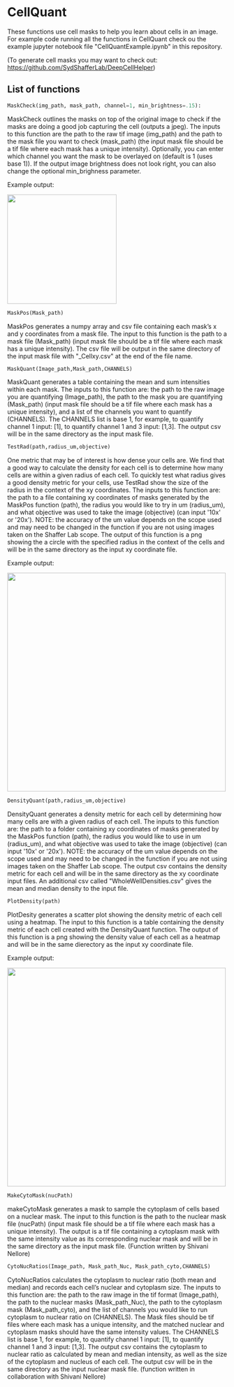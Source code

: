 # CellQuant
These functions use cell masks to help you learn about cells in an image. For example code running all the functions in CellQuant check ou the example jupyter notebook file "CellQuantExample.ipynb" in this repository.

(To generate cell masks you may want to check out: https://github.com/SydShafferLab/DeepCellHelper)

## List of functions

```python
MaskCheck(img_path, mask_path, channel=1, min_brightness=.15):
```
MaskCheck outlines the masks on top of the original image to check if the masks are doing a good job capturing the cell (outputs a jpeg). 
The inputs to this function are the path to the raw tif image (img_path) and the path to the mask file you want to check (mask_path) (the input mask file should be a tif file where each mask has a unique intensity). Optionally, you can enter which channel you want the mask to be overlayed on (default is 1 (uses base 1)). If the output image brightness does not look right, you can also change the optional min_brighness parameter.

Example output:

<img src="https://github.com/gharmange/CellQuant/blob/main/Images/MaskCheck_example.png" width="250" height="250">

```python
MaskPos(Mask_path)
```
MaskPos generates a numpy array and csv file containing each mask’s x and y coordinates from a mask file. The input to this function is the path to a mask file (Mask_path) (input mask file should be a tif file where each mask has a unique intensity). The csv file will be output
in the same directory of the input mask file with "_Cellxy.csv" at the end of the file name.

```python
MaskQuant(Image_path,Mask_path,CHANNELS)
```
MaskQuant generates a table containing the mean and sum intensities within each mask. The inputs to this function are: the path to the raw image you are quantifying (Image_path), the path to the mask you are quantifying (Mask_path) (input mask file should be a tif file where each mask has a unique intensity),
and a list of the channels you want to quantify (CHANNELS). The CHANNELS list is base 1, for example, to quantify channel 1 input: [1], to quantify channel 1 and 3 input: [1,3]. The output csv will be in the same directory as the input mask file.

```python
TestRad(path,radius_um,objective)
```
One metric that may be of interest is how dense your cells are. We find that a good way to calculate the density for each cell is to determine how many cells are within a given radius of each cell. To quickly test what radius
gives a good density metric for your cells, use TestRad show the size of the radius in the context of the xy coordinates. The inputs to this function are: the path to a file containing xy coordinates of masks generated by the MaskPos function (path), the radius you would like to try in um (radius_um),
and what objective was used to take the image (objective) (can input '10x' or '20x'). NOTE: the accuracy of the um value depends on the scope used and may need to be changed in the function if you are not using images taken on the Shaffer Lab scope. The output of this function is a png showing the a circle with the specified radius in the context of the cells and will be in the same directory as the input xy coordinate file.

Example output:

<img src="https://github.com/gharmange/CellQuant/blob/main/Images/TestRad_example.png" width="500" height="500">

```python
DensityQuant(path,radius_um,objective)
```
DensityQuant generates a density metric for each cell by determining how many cells are with a given radius of each cell. The inputs to this function are: the path to a folder containing xy coordinates of masks generated by the MaskPos function (path),
the radius you would like to use in um (radius_um), and what objective was used to take the image (objective) (can input '10x' or '20x'). NOTE: the accuracy of the um value depends on the scope used and may need to be changed in the function if you are not using images taken on the Shaffer Lab scope. The output csv contains the density metric for each cell and will be in the same directory as the xy coordinate input files. An additional csv called "WholeWellDensities.csv" gives the mean and median density to the input file.

```python
PlotDensity(path)
```
PlotDesity generates a scatter plot showing the density metric of each cell using a heatmap. The input to this function is a table containing the density metric of each cell created with the DensityQuant function. The output of this function is a png showing the density value of each cell as a heatmap and will be in the same dierectory as the input xy coordinate file.

Example output:

<img src= "https://github.com/gharmange/CellQuant/blob/main/Images/DensityPlot_example.png" width="500" height="500">

```python
MakeCytoMask(nucPath)
```
makeCytoMask generates a mask to sample the cytoplasm of cells based on a nuclear mask. The input to this function is the path to the nuclear mask file (nucPath) (input mask file should be a tif file where each mask has a unique intensity). The output is a tif file containing a cytoplasm mask with the same intensity value as its corresponding nuclear mask and will be in the same directory as the input mask file. (Function written by Shivani Nellore)

```python
CytoNucRatios(Image_path, Mask_path_Nuc, Mask_path_cyto,CHANNELS)
```
CytoNucRatios calculates the cytoplasm to nuclear ratio (both mean and median) and records each cell’s nuclear and cytoplasm size. The inputs to this function are: the path to the raw image in the tif format (Image_path), the path to the nuclear masks (Mask_path_Nuc),
the path to the cytoplasm mask (Mask_path_cyto), and the list of channels you would like to run cytoplasm to nuclear ratio on (CHANNELS). The Mask files should be tif files where each mask has a unique intensity, and the matched nuclear and cytoplasm masks should have the 
same intensity values. The CHANNELS list is base 1, for example, to quantify channel 1 input: [1], to quantify channel 1 and 3 input: [1,3]. The output csv contains the cytoplasm to nuclear ratio as calculated by mean and median intensity, as well as the size of the cytoplasm and nucleus of each cell. The output csv will be in the same directory as the input nuclear mask file.
(function written in collaboration with Shivani Nellore)
